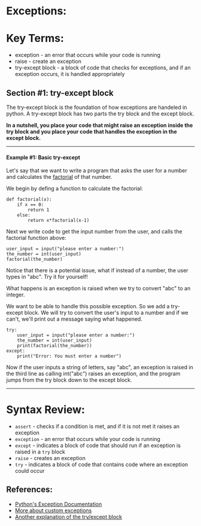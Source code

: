# Exceptions:

# Key Terms:
* exception - an error that occurs while your code is running
* raise - create an exception
* try-except block - a block of code that checks for exceptions, and if an exception occurs, it is handled appropriately 

## Section #1: try-except block
The try-except block is the foundation of how exceptions are handeled in python. A try-except block has two parts the try block and the except block. 

**In a nutshell, you place your code that might raise an exception inside the try block and you place your code that handles the exception in the except block.**

------------------------------------------------------------------------------------
#### Example #1: Basic try-except
Let's say that we want to write a program that asks the user for a number and calculates the [factorial](https://en.wikipedia.org/wiki/Factorial) of that number.

We begin by defing a function to calculate the factorial:
```
def factorial(x):
    if x == 0:
        return 1
    else:
        return x*factorial(x-1)
```

Next we write code to get the input number from the user, and calls the factorial function above:
```
user_input = input("please enter a number:")
the_number = int(user_input)
factorial(the_number)
```

Notice that there is a potential issue, what if instead of a number, the user types in "abc".
Try it for yourself!

What happens is an exception is raised when we try to convert "abc" to an integer.

We want to be able to handle this possible exception. So we add a try-except block. We will try to convert the user's input to a number and if we can't, we'll print out a message saying what happened.
```
try:
    user_input = input("please enter a number:")
    the_number = int(user_input)
    print(factorial(the_number))
except:
    print("Error: You must enter a number")
```

Now if the user inputs a string of letters, say "abc", an exception is raised in the third line as calling int("abc") raises an exception, and the program jumps from the try block down to the except block.

------------------------------------------------------------------------------------


# Syntax Review:
* `assert` - checks if a condition is met, and if it is not met it raises an exception
* `exception` - an error that occurs while your code is running
* `except` - indicates a block of code that should run if an exception is raised in a `try` block
* `raise` - creates an exception
* `try` - indicates a block of code that contains code where an exception could occur

## References:
* [Python's Exception Documentation](https://docs.python.org/3/tutorial/errors.html)
* [More about custom exceptions](https://www.programiz.com/python-programming/user-defined-exception)
* [Another explanation of the try/except block](https://www.w3schools.com/python/python_try_except.asp)

